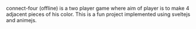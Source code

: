 connect-four (offline) is a two player game where aim of player is to make 4 adjacent pieces of his color.
This is a fun project implemented using sveltejs and animejs.
